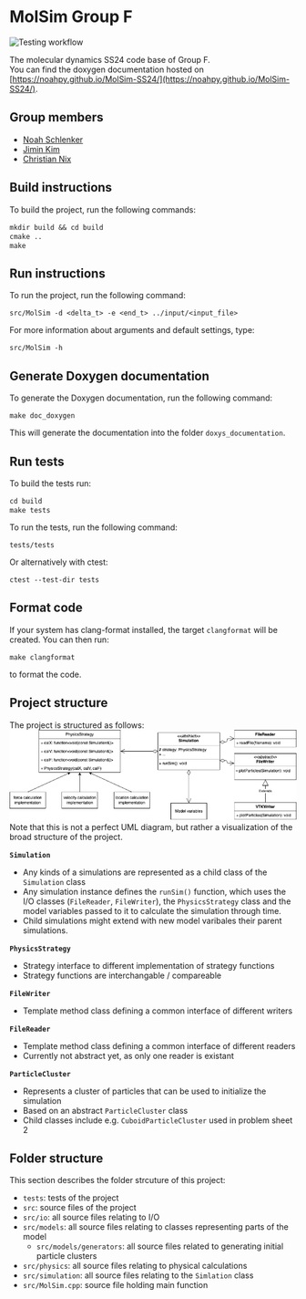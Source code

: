 MolSim Group F
===

![Testing workflow](https://github.com/noahpy/MolSim-SS24/actions/workflows/tests.yaml/badge.svg)

The molecular dynamics SS24 code base of Group F.  
You can find the doxygen documentation hosted on [https://noahpy.github.io/MolSim-SS24/](https://noahpy.github.io/MolSim-SS24/).


## Group members
- [Noah Schlenker](https://github.com/noahpy)
- [Jimin Kim](https://github.com/jimin31)
- [Christian Nix](https://github.com/Chryzl)


## Build instructions
To build the project, run the following commands:
```
mkdir build && cd build
cmake ..
make
```

## Run instructions
To run the project, run the following command:
```
src/MolSim -d <delta_t> -e <end_t> ../input/<input_file>
```
For more information about arguments and default settings, type:
```
src/MolSim -h
```
## Generate Doxygen documentation
To generate the Doxygen documentation, run the following command:
```
make doc_doxygen
```
This will generate the documentation into the folder `doxys_documentation`.

## Run tests
To build the tests run:
```
cd build
make tests
```
To run the tests, run the following command:
```
tests/tests
```
Or alternatively with ctest:
```
ctest --test-dir tests
```

## Format code
If your system has clang-format installed, the target `clangformat` will be created. You can then run:
```
make clangformat
```
to format the code.


## Project structure
The project is structured as follows:
![Project structure UML](docs/report/report1/res/strategy_long.png)
Note that this is not a perfect UML diagram, but rather a visualization of the broad structure of the project.

**`Simulation`**
- Any kinds of a simulations are represented as a child class of the `Simulation` class
- Any simulation instance defines the `runSim()` function, which uses the I/O classes (`FileReader`, `FileWriter`), the `PhysicsStrategy` class and the model variables passed to it to calculate the simulation through time.
- Child simulations might extend with new model varibales their parent simulations.

**`PhysicsStrategy`**
- Strategy interface to different implementation of strategy functions
- Strategy functions are interchangable / compareable

**`FileWriter`**
- Template method class defining a common interface of different writers

**`FileReader`**
- Template method class defining a common interface of different readers
- Currently not abstract yet, as only one reader is existant

**`ParticleCluster`**
- Represents a cluster of particles that can be used to initialize the simulation
- Based on an abstract `ParticleCluster` class
- Child classes include e.g. `CuboidParticleCluster` used in problem sheet 2

## Folder structure
This section describes the folder strcuture of this project:
- `tests`: tests of the project 
- `src`: source files of the project
- `src/io`: all source files relating to I/O
- `src/models`: all source files relating to classes representing parts of the model
  -  `src/models/generators`: all source files related to generating initial particle clusters
- `src/physics`: all source files relating to physical calculations
- `src/simulation`: all source files relating to the `Simlation` class
- `src/MolSim.cpp`: source file holding main function

